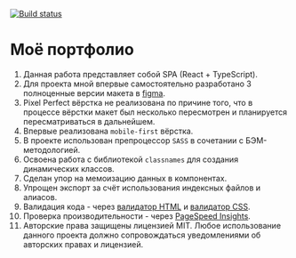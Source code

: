 [![Build status](https://ci.appveyor.com/api/projects/status/k92tjfjdjwb94lyx?svg=true)](https://ci.appveyor.com/project/Professor-Severus-Snape/portfolio)

# Моё портфолио

1. Данная работа представляет собой SPA (React + TypeScript).
2. Для проекта мной впервые самостоятельно разработано 3 полноценные версии макета в [figma](https://www.figma.com/design/YWzMxERKSJ9GjuQZRW4Oib/MyPortfolio?node-id=0-1&t=d9ggPDQuTgQRejrL-1).
3. Pixel Perfect вёрстка не реализована по причине того, что в процессе вёрстки макет был несколько пересмотрен и планируется пересматриваться в дальнейшем.
4. Впервые реализована `mobile-first` вёрстка.
5. В проекте использован препроцессор `SASS` в сочетании с БЭМ-методологией.
6. Освоена работа с библиотекой `classnames` для создания динамических классов.
7. Сделан упор на мемоизацию данных в компонентах.
8. Упрощен экспорт за счёт использования индексных файлов и алиасов.
9. Валидация кода - через [валидатор HTML](https://validator.w3.org/) и [валидатор CSS](https://jigsaw.w3.org/css-validator/).
10. Проверка производительности - через [PageSpeed Insights](https://pagespeed.web.dev/).
11. Авторские права защищены лицензией MIT. Любое использование данного проекта должно сопровождаться уведомлениями об авторских правах и лицензией.
